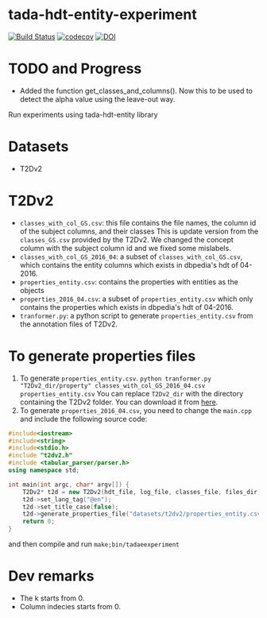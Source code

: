 # tada-hdt-entity-experiment
[![Build Status](https://semaphoreci.com/api/v1/ahmad88me/tada-hdt-entity-experiment/branches/master/badge.svg)](https://semaphoreci.com/ahmad88me/tada-hdt-entity-experiment)
[![codecov](https://codecov.io/gh/oeg-upm/tada-hdt-entity-experiment/branch/master/graph/badge.svg)](https://codecov.io/gh/oeg-upm/tada-hdt-entity-experiment)
[![DOI](https://zenodo.org/badge/DOI/10.5281/zenodo.3732641.svg)](https://doi.org/10.5281/zenodo.3732641)


# TODO and Progress
* Added the function get_classes_and_columns(). Now this to be used to detect the alpha value using the leave-out way.

Run experiments using tada-hdt-entity library

# Datasets
* T2Dv2

# T2Dv2
* `classes_with_col_GS.csv`: this file contains the file names, the column id of the subject columns, and their classes
This is update version from the `classes_GS.csv` provided by the T2Dv2. We changed the concept column with the subject column id and we fixed some mislabels.
* `classes_with_col_GS_2016_04`: a subset of `classes_with_col_GS.csv`, which contains the entity columns which exists in dbpedia's hdt of 04-2016.
* `properties_entity.csv`: contains the properties with entities as the objects
* `properties_2016_04.csv`: a subset of `properties_entity.csv` which only contains the properties which exists in dbpedia's hdt of 04-2016.
* `tranformer.py`: a python script to generate `properties_entity.csv` from the annotation files of T2Dv2.

# To generate properties files
1. To generate `properties_entity.csv`.
`python tranformer.py "T2Dv2_dir/property" classes_with_col_GS_2016_04.csv properties_entity.csv`
You can replace `T2Dv2_dir` with the directory containing the T2Dv2 folder. You can download it from [here](http://webdatacommons.org/webtables/goldstandardV2.html).
2. To generate `properties_2016_04.csv`, you need to change the `main.cpp` and include the following source code:
```c++
#include<iostream>
#include<string>
#include<stdio.h>
#include "t2dv2.h"
#include <tabular_parser/parser.h>
using namespace std;

int main(int argc, char* argv[]) {
    T2Dv2* t2d = new T2Dv2(hdt_file, log_file, classes_file, files_dir);
    t2d->set_lang_tag("@en");
    t2d->set_title_case(false);
    t2d->generate_properties_file("datasets/t2dv2/properties_entity.csv", "datasets/t2dv2/properties_2016_04.csv");
    return 0;
}
```
and then compile and run `make;bin/tadaeexperiment`

# Dev remarks
* The k starts from 0.
* Column indecies starts from 0.
